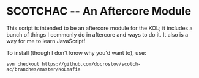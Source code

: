 # SCOTCHAC -- An Aftercore Module

This script is intended to be an aftercore module for the KOL; it includes a bunch of things I commonly do in aftercore and ways to do it. It also is a way for me to learn JavaScript!

To install (though I don't know why you'd want to), use:

```svn checkout https://github.com/docrostov/scotch-ac/branches/master/KoLmafia```